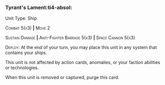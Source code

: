 ### **Tyrant's Lament**:ti4-absol:

Unit Type: Ship

<span style="font-variant:small-caps;">Combat 5(x3)</span> __|__ <span style="font-variant:small-caps;">Move 2</span>

<span style="font-variant:small-caps;">Sustain Damage</span> __|__ <span style="font-variant:small-caps;">Anti-Fighter Barrage 5(x3)</span> __|__ <span style="font-variant:small-caps;">Space Cannon 5(x3)</span>

<span style="font-variant:small-caps;">Deploy</span>: At the end of your turn, you may place this unit in any system that contains your ships.

This unit is not affected by action cards, anomalies, or your faction abilities or technologies.

When this unit is removed or captured, purge this card. 